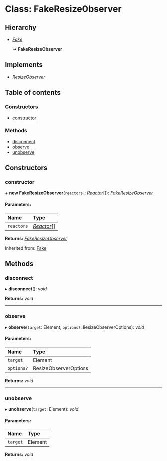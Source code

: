 # Class: FakeResizeObserver

## Hierarchy

* [*Fake*](fake.md)

  ↳ **FakeResizeObserver**

## Implements

* *ResizeObserver*

## Table of contents

### Constructors

- [constructor](fakeresizeobserver.md#constructor)

### Methods

- [disconnect](fakeresizeobserver.md#disconnect)
- [observe](fakeresizeobserver.md#observe)
- [unobserve](fakeresizeobserver.md#unobserve)

## Constructors

### constructor

\+ **new FakeResizeObserver**(`reactors?`: [*Reactor*](reactor.md)[]): [*FakeResizeObserver*](fakeresizeobserver.md)

#### Parameters:

Name | Type |
:------ | :------ |
`reactors` | [*Reactor*](reactor.md)[] |

**Returns:** [*FakeResizeObserver*](fakeresizeobserver.md)

Inherited from: [Fake](fake.md)

## Methods

### disconnect

▸ **disconnect**(): *void*

**Returns:** *void*

___

### observe

▸ **observe**(`target`: Element, `options?`: ResizeObserverOptions): *void*

#### Parameters:

Name | Type |
:------ | :------ |
`target` | Element |
`options?` | ResizeObserverOptions |

**Returns:** *void*

___

### unobserve

▸ **unobserve**(`target`: Element): *void*

#### Parameters:

Name | Type |
:------ | :------ |
`target` | Element |

**Returns:** *void*
